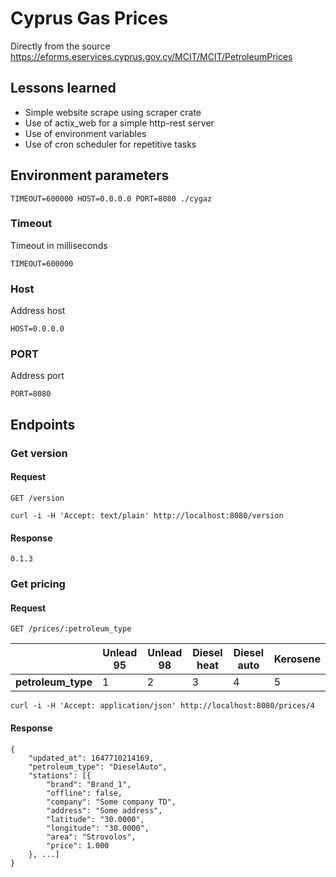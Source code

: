 # Cyprus Gas Prices

Directly from the source https://eforms.eservices.cyprus.gov.cy/MCIT/MCIT/PetroleumPrices

## Lessons learned

* Simple website scrape using scraper crate
* Use of actix_web for a simple http-rest server
* Use of environment variables
* Use of cron scheduler for repetitive tasks

## Environment parameters

`TIMEOUT=600000 HOST=0.0.0.0 PORT=8080 ./cygaz`

### Timeout

Timeout in milliseconds

`TIMEOUT=600000`

### Host

Address host

`HOST=0.0.0.0`

### PORT

Address port

`PORT=8080`

## Endpoints

### Get version

#### Request

`GET /version`

    curl -i -H 'Accept: text/plain' http://localhost:8080/version

#### Response

    0.1.3

### Get pricing

#### Request

`GET /prices/:petroleum_type`

|                    | Unlead 95 | Unlead 98 | Diesel heat | Diesel auto | Kerosene |
|--------------------|-----------|-----------|-------------|-------------|----------|
| **petroleum_type** | 1         | 2         | 3           | 4           | 5        |


    curl -i -H 'Accept: application/json' http://localhost:8080/prices/4

#### Response

    {
        "updated_at": 1647710214169,
        "petroleum_type": "DieselAuto",
        "stations": [{
            "brand": "Brand_1",
            "offline": false,
            "company": "Some company TD",
            "address": "Some address",
            "latitude": "30.0000",
            "longitude": "30.0000",
            "area": "Strovolos",
            "price": 1.000
        }, ...]
    }